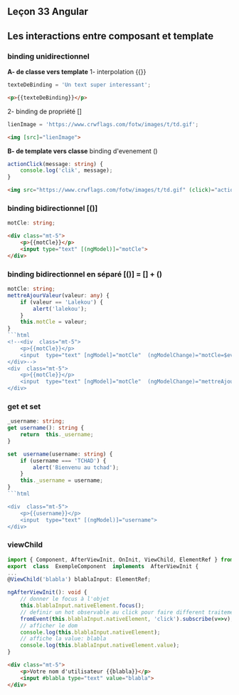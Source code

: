 ## Leçon 33 Angular

## Les interactions entre composant et template	

### binding unidirectionnel

****A- de classe vers template****
1- interpolation {{}}

``` typescript
texteDeBinding = 'Un text super interessant';
```

``` html
<p>{{texteDeBinding}}</p>
```

2- binding de propriété []

``` typescript
lienImage = 'https://www.crwflags.com/fotw/images/t/td.gif';
```

``` html
<img [src]="lienImage">
```

****B- de template vers classe****
binding d'evenement  ()

``` typescript
actionClick(message: string) {
	console.log('clik', message);
}
```

``` html
<img src="https://www.crwflags.com/fotw/images/t/td.gif" (click)="actionClick('Lalekou graytchad')">
```

###  binding bidirectionnel [()]

``` typescript
motCle: string;
```

``` html
<div class="mt-5">
    <p>{{motCle}}</p>
    <input type="text" [(ngModel)]="motCle">
</div>
```

### binding bidirectionnel en séparé [()] = [] + ()

``` typescript
motCle: string;
mettreAjourValeur(valeur: any) {
	if (valeur == 'Lalekou') {
		alert('lalekou');
	}
	this.motCle = valeur;
}
```html
<!--<div  class="mt-5">
	<p>{{motCle}}</p>
	<input  type="text" [ngModel]="motCle"  (ngModelChange)="motCle=$event">
</div>-->
<div  class="mt-5">
	<p>{{motCle}}</p>
	<input  type="text" [ngModel]="motCle"  (ngModelChange)="mettreAjourValeur($event)">
</div>
```

### get et set

``` typescript
_username: string;
get username(): string {
	return  this._username;
}

set  username(username: string) {
	if (username === 'TCHAD') {
		alert('Bienvenu au tchad');
	}
	this._username = username;
}
```html

<div  class="mt-5">
	<p>{{username}}</p>
	<input  type="text" [(ngModel)]="username">
</div>
```

### viewChild

``` typescript
import { Component, AfterViewInit, OnInit, ViewChild, ElementRef } from  '@angular/core';
export  class  ExempleComponent  implements  AfterViewInit {
...
@ViewChild('blabla') blablaInput: ElementRef;

ngAfterViewInit(): void {
	// donner le focus à l'objet
	this.blablaInput.nativeElement.focus();
	// definir un hot observable au click pour faire different traitements
	fromEvent(this.blablaInput.nativeElement, 'click').subscribe(v=>v);
	// afficher le dom
	console.log(this.blablaInput.nativeElement);
	// affiche la value: blabla
	console.log(this.blablaInput.nativeElement.value);
}
```

``` html
<div class="mt-5">
    <p>Votre nom d'utilisateur {{blabla}}</p>
    <input #blabla type="text" value="blabla">
</div>
```
